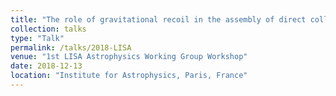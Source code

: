```yaml
---
title: "The role of gravitational recoil in the assembly of direct collapse massive black hole seeds"
collection: talks
type: "Talk"
permalink: /talks/2018-LISA
venue: "1st LISA Astrophysics Working Group Workshop"
date: 2018-12-13
location: "Institute for Astrophysics, Paris, France"
---
```

